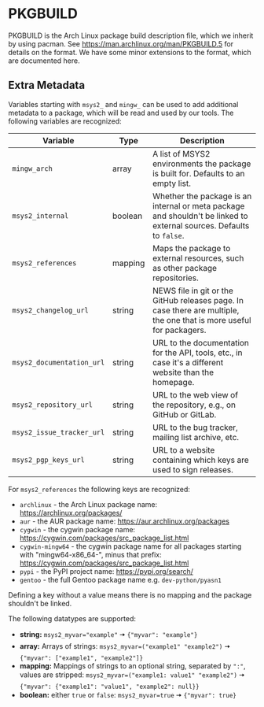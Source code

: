 # PKGBUILD

PKGBUILD is the Arch Linux package build description file, which we inherit by
using pacman. See https://man.archlinux.org/man/PKGBUILD.5 for details on the
format. We have some minor extensions to the format, which are documented here.

## Extra Metadata

Variables starting with `msys2_` and `mingw_` can be used to add additional metadata to a package, which will be read and used by our tools.
The following variables are recognized:

| Variable                   | Type    | Description |
|--------------------------- |---------|-------------|
| `mingw_arch`               | array   | A list of MSYS2 environments the package is built for. Defaults to an empty list. |
| `msys2_internal`           | boolean | Whether the package is an internal or meta package and shouldn't be linked to external sources. Defaults to `false`. |
| `msys2_references`         | mapping | Maps the package to external resources, such as other package repositories. |
| `msys2_changelog_url`      | string  | NEWS file in git or the GitHub releases page. In case there are multiple, the one that is more useful for packagers. |
| `msys2_documentation_url`  | string  | URL to the documentation for the API, tools, etc., in case it's a different website than the homepage. |
| `msys2_repository_url`     | string  | URL to the web view of the repository, e.g., on GitHub or GitLab. |
| `msys2_issue_tracker_url`  | string  | URL to the bug tracker, mailing list archive, etc. |
| `msys2_pgp_keys_url`       | string  | URL to a website containing which keys are used to sign releases. |

For `msys2_references` the following keys are recognized:

* `archlinux` - the Arch Linux package name: https://archlinux.org/packages/
* `aur` - the AUR package name: https://aur.archlinux.org/packages
* `cygwin` - the cygwin package name: https://cygwin.com/packages/src_package_list.html
* `cygwin-mingw64` -
  the cygwin package name for all packages starting with "mingw64-x86_64-",
  minus that prefix: https://cygwin.com/packages/src_package_list.html
* `pypi` - the PyPI project name: https://pypi.org/search/
* `gentoo` - the full Gentoo package name e.g. `dev-python/pyasn1`

Defining a key without a value means there is no mapping and the package shouldn't be linked.

The following datatypes are supported:

* **string:** `msys2_myvar="example"` 🠆 `{"myvar": "example"}`
* **array:** Arrays of strings: `msys2_myvar=("example1" "example2")` 🠆 `{"myvar": ["example1", "example2"]}`
* **mapping:** Mappings of strings to an optional string, separated by `":"`, values are
  stripped: `msys2_myvar=("example1: value1" "example2")` 🠆 `{"myvar": {"example1": "value1", "example2": null}}`
* **boolean:** either `true` or `false`: `msys2_myvar=true` 🠆 `{"myvar": true}`
